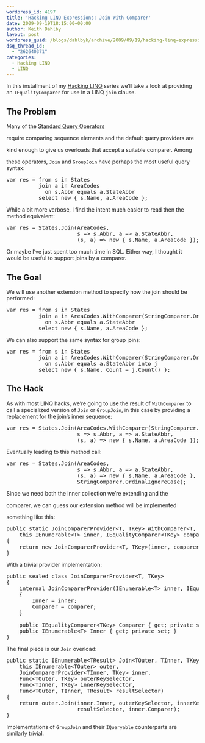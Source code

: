 ```yaml
---
wordpress_id: 4197
title: 'Hacking LINQ Expressions: Join With Comparer'
date: 2009-09-19T18:15:00+00:00
author: Keith Dahlby
layout: post
wordpress_guid: /blogs/dahlbyk/archive/2009/09/19/hacking-linq-expressions-join-with-comparer.aspx
dsq_thread_id:
  - "262640371"
categories:
  - Hacking LINQ
  - LINQ
---
```

In this installment of my [Hacking LINQ](http://solutionizing.net/tag/hacking-linq/) series we&#8217;ll take a look at providing an `IEqualityComparer` for use in a LINQ `join` clause.

## The Problem

Many of the [Standard Query Operators](http://msdn.microsoft.com/en-us/library/bb397896.aspx "Standard Query Operators Overview")
  
require comparing sequence elements and the default query providers are
  
kind enough to give us overloads that accept a suitable comparer. Among
  
these operators, `Join` and `GroupJoin` have perhaps the most useful query syntax:

<pre>var res = from s in States<br />          join a in AreaCodes<br />            on s.Abbr equals a.StateAbbr<br />          select new { s.Name, a.AreaCode };</pre>

While a bit more verbose, I find the intent much easier to read then the method equivalent:

<pre>var res = States.Join(AreaCodes,<br />                      s =&gt; s.Abbr, a =&gt; a.StateAbbr,<br />                      (s, a) =&gt; new { s.Name, a.AreaCode });</pre>

Or maybe I&#8217;ve just spent too much time in SQL. Either way, I thought it would be useful to support joins by a comparer.

## The Goal

We will use another extension method to specify how the join should be performed:

<pre>var res = from s in States<br />          join a in AreaCodes.WithComparer(StringComparer.OrdinalIgnoreCase)<br />            on s.Abbr equals a.StateAbbr<br />          select new { s.Name, a.AreaCode };</pre>

We can also support the same syntax for group joins:

<pre>var res = from s in States<br />          join a in AreaCodes.WithComparer(StringComparer.OrdinalIgnoreCase)<br />            on s.Abbr equals a.StateAbbr into j<br />          select new { s.Name, Count = j.Count() };</pre>

## The Hack

As with most LINQ hacks, we&#8217;re going to use the result of `WithComparer` to call a specialized version of `Join` or `GroupJoin`, in this case by providing a replacement for the join&#8217;s inner sequence:

<pre>var res = States.Join(AreaCodes.WithComparer(StringComparer.OrdinalIgnoreCase),<br />                      s =&gt; s.Abbr, a =&gt; a.StateAbbr,<br />                     &nbsp;(s, a) =&gt; new { s.Name, a.AreaCode });</pre>

Eventually leading to this method call:

<pre>var res = States.Join(AreaCodes,<br />                      s =&gt; s.Abbr, a =&gt; a.StateAbbr,<br />                     &nbsp;(s, a) =&gt; new { s.Name, a.AreaCode },<br />                      StringComparer.OrdinalIgnoreCase);</pre>

Since we need both the inner collection we&#8217;re extending and the
  
comparer, we can guess our extension method will be implemented
  
something like this:

<pre>public static JoinComparerProvider&lt;T, TKey&gt; WithComparer&lt;T, TKey&gt;(<br />    this IEnumerable&lt;T&gt; inner, IEqualityComparer&lt;TKey&gt; comparer)<br />{<br />    return new JoinComparerProvider&lt;T, TKey&gt;(inner, comparer);<br />}</pre>

With a trivial provider implementation:

<pre>public sealed class JoinComparerProvider&lt;T, TKey&gt;<br />{<br />    internal JoinComparerProvider(IEnumerable&lt;T&gt; inner, IEqualityComparer&lt;TKey&gt; comparer)<br />    {<br />        Inner = inner;<br />        Comparer = comparer;<br />    }<br /><br />    public IEqualityComparer&lt;TKey&gt; Comparer { get; private set; }<br />    public IEnumerable&lt;T&gt; Inner { get; private set; }<br />}</pre>

The final piece is our `Join` overload:

<pre>public static IEnumerable&lt;TResult&gt; Join&lt;TOuter, TInner, TKey, TResult&gt;(<br />    this IEnumerable&lt;TOuter&gt; outer,<br />    JoinComparerProvider&lt;TInner, TKey&gt; inner,<br />    Func&lt;TOuter, TKey&gt; outerKeySelector,<br />    Func&lt;TInner, TKey&gt; innerKeySelector,<br />    Func&lt;TOuter, TInner, TResult&gt; resultSelector)<br />{<br />    return outer.Join(inner.Inner, outerKeySelector, innerKeySelector,<br />                      resultSelector, inner.Comparer);<br />}</pre>

Implementations of `GroupJoin` and their `IQueryable` counterparts are similarly trivial.